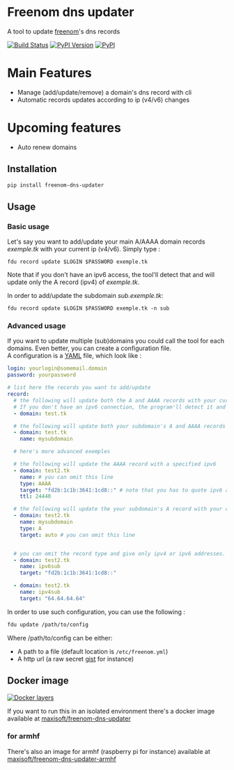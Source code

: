 # Freenom dns updater
A tool to update [freenom](http://Freenom.com)'s dns records

[![Build Status](https://travis-ci.org/maxisoft/Freenom-dns-updater.svg?branch=master)](https://travis-ci.org/maxisoft/Freenom-dns-updater)
[![PyPI Version](https://img.shields.io/pypi/v/freenom-dns-updater.svg)](https://pypi.python.org/pypi/freenom-dns-updater)
[![PyPI](https://img.shields.io/pypi/l/freenom-dns-updater.svg)](https://pypi.python.org/pypi/freenom-dns-updater)

# Main Features
* Manage (add/update/remove) a domain's dns record with cli
* Automatic records updates according to ip (v4/v6) changes 

# Upcoming features
* Auto renew domains

## Installation
```bash
pip install freenom-dns-updater
```
## Usage

### Basic usage
Let's say you want to add/update your main A/AAAA domain records *exemple.tk* with your current ip (v4/v6).
Simply type : 
```
fdu record update $LOGIN $PASSWORD exemple.tk
```

Note that if you don't have an ipv6 access, the tool'll detect that and will update only the A record (ipv4) of *exemple.tk*.

In order to add/update the subdomain *sub.exemple.tk*:
```
fdu record update $LOGIN $PASSWORD exemple.tk -n sub
```


### Advanced usage
If you want to update multiple (sub)domains you could call the tool for each domains.
Even better, you can create a configuration file.  
A configuration is a [YAML](https://en.wikipedia.org/wiki/YAML) file, which look like :
```YAML
login: yourlogin@somemail.domain
password: yourpassword

# list here the records you want to add/update
record:
  # the following will update both the A and AAAA records with your current ips (v4 and v6).
  # If you don't have an ipv6 connection, the program'll detect it and will only update the A record (ipv4)
  - domain: test.tk

  # the following will update both your subdomain's A and AAAA records with your current ips (v4 and v6)
  - domain: test.tk
    name: mysubdomain

  # here's more advanced exemples

  # the following will update the AAAA record with a specified ipv6
  - domain: test2.tk
    name: # you can omit this line
    type: AAAA
    target: "fd2b:1c1b:3641:1cd8::" # note that you has to quote ipv6 addresses
    ttl: 24440

  # the following will update the your subdomain's A record with your current ip (v4)
  - domain: test2.tk
    name: mysubdomain
    type: A
    target: auto # you can omit this line


  # you can omit the record type and give only ipv4 or ipv6 addresses.
  - domain: test2.tk
    name: ipv6sub
    target: "fd2b:1c1b:3641:1cd8::"

  - domain: test2.tk
    name: ipv4sub
    target: "64.64.64.64"
```

In order to use such configuration, you can use the following :
```bash
fdu update /path/to/config
```

Where /path/to/config can be either: 
- A path to a file (default location is ```/etc/freenom.yml```)
- A http url (a raw secret [gist](https://gist.githubusercontent.com/maxisoft/1b979b64e4cf5157d58d/raw/freenom.yml) for instance)



## Docker image
[![Docker layers](https://badge.imagelayers.io/maxisoft/freenom-dns-updater:latest.svg)](https://imagelayers.io/?images=maxisoft/freenom-dns-updater:latest)

If you want to run this in an isolated environment there's a docker image available at 
[maxisoft/freenom-dns-updater](https://hub.docker.com/r/maxisoft/freenom-dns-updater/)

### for armhf
There's also an image for armhf (raspberry pi for instance) available at 
[maxisoft/freenom-dns-updater-armhf](https://hub.docker.com/r/maxisoft/freenom-dns-updater-armhf)